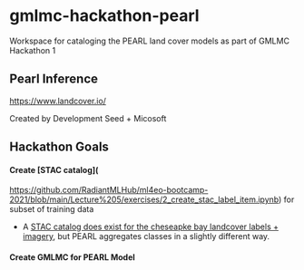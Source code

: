 # gmlmc-hackathon-pearl
Workspace for cataloging the PEARL land cover models as part of GMLMC Hackathon 1


## Pearl Inference
https://www.landcover.io/

Created by Development Seed + Micosoft

## Hackathon Goals

#### Create [STAC catalog](
https://github.com/RadiantMLHub/ml4eo-bootcamp-2021/blob/main/Lecture%205/exercises/2_create_stac_label_item.ipynb) for subset of training data

* A [STAC catalog does exist for the cheseapke bay landcover labels + imagery](https://registry.mlhub.earth/10.1109/CVPR.2019.01301/), but PEARL aggregates classes in a slightly different way.

#### Create GMLMC for PEARL Model
